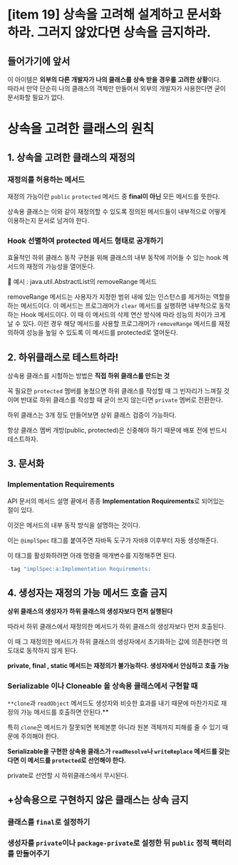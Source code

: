 # [item 19] 상속을 고려해 설계하고 문서화하라. 그러지 않았다면 상속을 금지하라.

## 들어가기에 앞서

이 아이템은 **외부의 다른 개발자가 나의 클래스를 상속 받을 경우를 고려한 상황**이다.  
따라서 만약 단순히 나의 클래스의 객체만 만들어서 외부의 개발자가 사용한다면 굳이 문서화할 필요가 없다.

# 상속을 고려한 클래스의 원칙

## 1. 상속을 고려한 클래스의 재정의

### 재정의를 허용하는 메서드

재정의 가능이란 `public` `protected` 메서드 중 **final이 아닌** 모든 메서드를 뜻한다.

상속용 클래스는 이와 같이 재정의할 수 있도록 정의된 메서드들이 내부적으로 어떻게 이용하는지 문서로 남겨야 한다.

### Hook 선별하여 protected 메서드 형태로 공개하기

효율적인 하위 클래스 동작 구현을 위해 클래스의 내부 동작에 끼어들 수 있는 hook 메서드의 재정의 가능성을 열어둔다.

<aside>
🌼 예시 : java.util.AbstractList의 removeRange 메서드

removeRange 메서드는 사용자가 지정한 범위 내에 있는 인스턴스를 제거하는 역할을 하는 메서드이다.
이 메서드는 프로그래머가 `clear` 메서드를 실행하면 내부적으로 동작하는 Hook 메서드이다. 이 때 이 메서드의 삭제 연산 방식에 따라 성능의 차이가 크게 날 수 있다.
이런 경우 해당 메서드를 사용할 프로그래머가 `removeRange` 메서드를 재정의하여 성능을 높일 수 있도록 이 메서드를 protected로 열어둔다.

</aside>

## 2. 하위클래스로 테스트하라!

상속용 클래스를 시험하는 방법은 **직접 하위 클래스를 만드는 것**

꼭 필요한 `protected` 멤버를 놓쳤으면 하위 클래스를 작성할 때 그 빈자리가 느껴질 것이며 반대로 하위 클래스를 작성할 때 굳이 쓰지 않는다면 `private` 멤버로 전환한다.

하위 클래스는 3개 정도 만들어보면 상위 클래스 검증이 가능하다.

항상 클래스 멤버 개방(public, protected)은 신중해야 하기 때문에 배포 전에 반드시 테스트하자.

## 3. 문서화

### Implementation Requirements

API 문서의 메서드 설명 끝에서 종종 **Implementation Requirements**로 되어있는 절이 있다.

이것은 메서드의 내부 동작 방식을 설명하는 것이다.

이는 `@implSpec` 태그를 붙여주면 자바독 도구가 자바8 이후부터 자동 생성해준다.

이 태그를 활성화하려면 아래 명령줄 매개변수를 지정해주면 된다.

```java
-tag "implSpec:a:Implementation Requirements:
```

## 4. 생성자는 재정의 가능 메서드 호출 금지

**상위 클래스의 생성자가 하위 클래스의 생성자보다 먼저 실행된다**

따라서 하위 클래스에서 재정의한 메서드가 하위 클래스의 생성자보다 먼저 호출된다.

이 때 그 재정의한 메서드가 하위 클래스의 생성자에서 초기화하는 값에 의존한다면 의도대로 동작하지 않게 된다.

**private, final , static 메서드는 재정의가 불가능하다. 생성자에서 안심하고 호출 가능**

### Serializable 이나 Cloneable 을 상속용 클래스에서 구현할 때

`**clone`과 `readObject` 메서드도 생성자와 비슷한 효과를 내기 때문에 마찬가지로 재정의 가능 메서드를 호출하면 안된다.**

특히 `clone`은 메서드가 잘못되면 복제본뿐 아니라 원본 객체까지 피해를 줄 수 있기 때문에 주의해야 한다. 

**Serializable을 구현한 상속용 클래스가 `readResolve`나 `writeReplace` 메서드를 갖는다면 이 메서드를 `protected`로 선언해야 한다.** 

private로 선언할 시 하위클래스에서 무시된다.

## +상속용으로 구현하지 않은 클래스는 상속 금지

### 클래스를 `final`로 설정하기

### 생성자를 `private`이나 `package-private`로 설정한 뒤 `public` 정적 팩터리를 만들어주기
